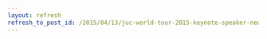 ```yaml
---
layout: refresh
refresh_to_post_id: /2015/04/13/juc-world-tour-2015-keynote-speaker-news-and-early-bird-tickets
---
```

